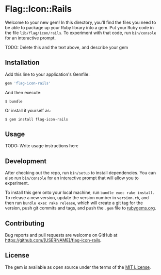 # Flag::Icon::Rails

Welcome to your new gem! In this directory, you'll find the files you need to be able to package up your Ruby library into a gem. Put your Ruby code in the file `lib/flag/icon/rails`. To experiment with that code, run `bin/console` for an interactive prompt.

TODO: Delete this and the text above, and describe your gem

## Installation

Add this line to your application's Gemfile:

```ruby
gem 'flag-icon-rails'
```

And then execute:

    $ bundle

Or install it yourself as:

    $ gem install flag-icon-rails

## Usage

TODO: Write usage instructions here

## Development

After checking out the repo, run `bin/setup` to install dependencies. You can also run `bin/console` for an interactive prompt that will allow you to experiment.

To install this gem onto your local machine, run `bundle exec rake install`. To release a new version, update the version number in `version.rb`, and then run `bundle exec rake release`, which will create a git tag for the version, push git commits and tags, and push the `.gem` file to [rubygems.org](https://rubygems.org).

## Contributing

Bug reports and pull requests are welcome on GitHub at https://github.com/[USERNAME]/flag-icon-rails.


## License

The gem is available as open source under the terms of the [MIT License](http://opensource.org/licenses/MIT).

